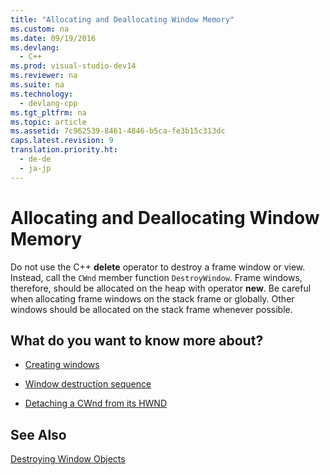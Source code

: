 ```yaml
---
title: "Allocating and Deallocating Window Memory"
ms.custom: na
ms.date: 09/19/2016
ms.devlang: 
  - C++
ms.prod: visual-studio-dev14
ms.reviewer: na
ms.suite: na
ms.technology: 
  - devlang-cpp
ms.tgt_pltfrm: na
ms.topic: article
ms.assetid: 7c962539-8461-4846-b5ca-fe3b15c313dc
caps.latest.revision: 9
translation.priority.ht: 
  - de-de
  - ja-jp
---
```

# Allocating and Deallocating Window Memory
Do not use the C++ **delete** operator to destroy a frame window or view. Instead, call the `CWnd` member function `DestroyWindow`. Frame windows, therefore, should be allocated on the heap with operator **new**. Be careful when allocating frame windows on the stack frame or globally. Other windows should be allocated on the stack frame whenever possible.  
  
## What do you want to know more about?  
  
-   [Creating windows](../vs140/Creating-Windows.md)  
  
-   [Window destruction sequence](../vs140/Window-Destruction-Sequence.md)  
  
-   [Detaching a CWnd from its HWND](../vs140/Detaching-a-CWnd-from-Its-HWND.md)  
  
## See Also  
 [Destroying Window Objects](../vs140/Destroying-Window-Objects.md)